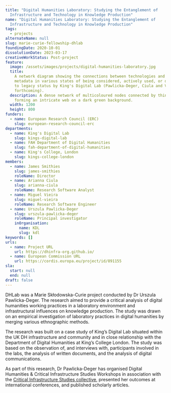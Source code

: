 ```yaml
---
title: "Digital Humanities Laboratory: Studying the Entanglement of
  Infrastructure and Technology in Knowledge Production"
name: "Digital Humanities Laboratory: Studying the Entanglement of
  Infrastructure and Technology in Knowledge Production"
tags:
  - projects
alternateName: null
slug: marie-curie-fellowship-dhlab
foundingDate: 2020-10-01
dissolutionDate: 2023-03-17
creativeWorkStatus: Post-project
feature:
  image: /assets/images/projects/digital-humanities-laboratory.jpg
  title:
    A network diagram showing the connections between technologies and their
    metadata in various states of being considered, actively used, or deprecated
    to legacy status by King's Digital Lab (Pawlicka-Deger, Ciula and Vieira,
    forthcoming).
  description: A dense network of multicoloured nodes connected by thin lines,
    forming an intricate web on a dark green background.
  width: 1200
  height: 800
funders:
  - name: European Research Council (ERC)
    slug: european-research-council-erc
departments:
  - name: King's Digital Lab
    slug: kings-digital-lab
  - name: FAH Department of Digital Humanities
    slug: fah-department-of-digital-humanities
  - name: King's College, London
    slug: kings-college-london
members:
  - name: James Smithies
    slug: james-smithies
    roleName: Director
  - name: Arianna Ciula
    slug: arianna-ciula
    roleName: Research Software Analyst
  - name: Miguel Vieira
    slug: miguel-vieira
    roleName: Research Software Engineer
  - name: Urszula Pawlicka-Deger
    slug: urszula-pawlicka-deger
    roleName: Principal investigator
    inOrganisation:
      name: KDL
      slug: kdl
keywords: []
urls:
  - name: Project URL
    url: https://dhinfra-org.github.io/
  - name: European Commission URL
    url: https://cordis.europa.eu/project/id/891155
sla:
  start: null
  end: null
draft: false
---
```


DHLab was a Marie Skłodowska-Curie project conducted by Dr Urszula Pawlicka-Deger. The research aimed to provide a critical analysis of digital humanities working practices in a laboratory environment and infrastructural influences on knowledge production. The study was drawn on an empirical investigation of laboratory practices in digital humanities by merging various ethnographic methods.

The research was built on a case study of King’s Digital Lab situated within the UK DH infrastructure and community and in close relationship with the Department of Digital Humanities at King’s College London. The study was based on the observation of, and interviews with, participants involved in the labs, the analysis of written documents, and the analysis of digital communications.

As part of this research, Dr Pawlicka-Deger has organised Digital Humanities & Critical Infrastructure Studies Workshops in association with the [Critical Infrastructure Studies collective](https://cistudies.org/), presented her outcomes at international conferences, and published scholarly articles.
